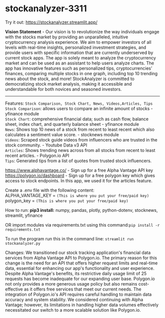 # stockanalyzer-3311
Try it out: https://stockanalyzer.streamlit.app/

**Vision Statement** - 
Our vision is to revolutionize the way individuals engage with the stocks market by providing an unparalleled, intuitive cryptocurrency analysis experience. We aim to empower investors of all levels with real-time insights, personalized investment strategies, and provide users with specific information that are currently underserved by current stock apps. The app is solely meant to analyze the cryptocurrency market and can be used as an assistant to help users analyze charts. The app has innovative features such as personalized tips, cryptocurrencies’ finances, comparing multiple stocks in one graph, including top 10 trending news about the stock, and more! StockAnalyzer is committed to democratizing stock market analysis, making it accessible and understandable for both novices and seasoned investors.

--------------------------------------------------------------------------------------------------------------------------------------------------------------------------------
Features: `Stock Comparison, Stock Chart, News, Videos,Articles, Tips` <br/>
`Stock Comparison`: allows users to compare an infinite amount of stocks - yfinance module <br/>
`Stock Chart`: comprehensive financial data; such as cash flow, balance sheet, index chart, and quarterly balance sheet - yfinance module <br/>
`News`: Shows top 10 news of a stock from recent to least recent which also calculates a sentiment value score. - stocknews module <br/>
`Videos`: Scraped stock guide videos from influencers who are trusted in the stock community. - Youtube Data v3 API <br/>
`Articles`: Shows trending news across from all stocks from recent to least recent articles. - Polygon.io API <br/>
`Tips`: Generated tips from a list of quotes from trusted stock influencers.

https://www.alphavantage.co/ - Sign up for a free Alpha Vantage API key <br/>
https://polygon.io/dashboard - Sign up for a free polygon key which gives access to stock endpoints. In this app, we used it for the articles feature.

Create a .env file with the following content:<br/>
ALPHA_VANTAGE_KEY =  ``(This is where you put your free/paid key)`` <br/>
polygon_key = ``(This is where you put your free/paid key)``

How to run:
**pip3 install:**
numpy,
pandas,
plotly,
python-dotenv,
stocknews,
streamlit,
yfinance

OR import modules via requirements.txt using this command:``pip install -r requirements.txt``

To run the program run this in the command line:
``streamlit run stockanalyzer.py``


Changes:
We transitioned our stock tracking application's financial data services from Alpha Vantage API to Polygon.io. The primary reason for this change is the need for an API that offers higher request limits and real-time data, essential for enhancing our app's functionality and user experience. Despite Alpha Vantage's benefits, its restrictive daily usage limit of 25 requests has become inadequate for our expanding user base. Polygon.io not only provides a more generous usage policy but also remains cost-effective as it offers free services that meet our current needs. The integration of Polygon.io's API requires careful handling to maintain data accuracy and system stability. We considered continuing with Alpha Vantage; however, its limitations in handling higher data volumes effectively necessitated our switch to a more scalable solution like Polygon.io.
